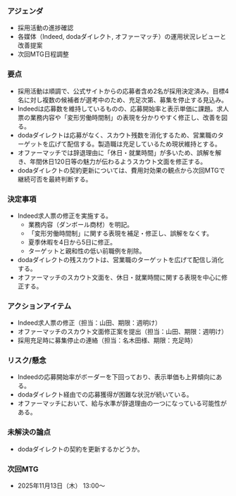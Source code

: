 ### アジェンダ
- 採用活動の進捗確認
- 各媒体（Indeed, dodaダイレクト, オファーマッチ）の運用状況レビューと改善提案
- 次回MTG日程調整

### 要点
- 採用活動は順調で、公式サイトからの応募者含め2名が採用決定済み。目標4名に対し複数の候補者が選考中のため、充足次第、募集を停止する見込み。
- Indeedは応募数を維持しているものの、応募開始率と表示単価に課題。求人票の業務内容や「変形労働時間制」の表現を分かりやすく修正し、改善を図る。
- dodaダイレクトは応募がなく、スカウト残数を消化するため、営業職のターゲットを広げて配信する。製造職は充足しているため現状維持とする。
- オファーマッチでは辞退理由に「休日・就業時間」が多いため、誤解を解き、年間休日120日等の魅力が伝わるようスカウト文面を修正する。
- dodaダイレクトの契約更新については、費用対効果の観点から次回MTGで継続可否を最終判断する。

### 決定事項
- Indeed求人票の修正を実施する。
  - 業務内容（ダンボール商材）を明記。
  - 「変形労働時間制」に関する表現を補足・修正し、誤解をなくす。
  - 夏季休暇を4日から5日に修正。
  - ターゲットと親和性の低い前職例を削除。
- dodaダイレクトの残スカウトは、営業職のターゲットを広げて配信し消化する。
- オファーマッチのスカウト文面を、休日・就業時間に関する表現を中心に修正する。

### アクションアイテム
- Indeed求人票の修正（担当：山田、期限：週明け）
- オファーマッチのスカウト文面修正案を提出（担当：山田、期限：週明け）
- 採用充足時に募集停止の連絡（担当：名木田様、期限：充足時）

### リスク/懸念
- Indeedの応募開始率がボーダーを下回っており、表示単価も上昇傾向にある。
- dodaダイレクト経由での応募獲得が困難な状況が続いている。
- オファーマッチにおいて、給与水準が辞退理由の一つになっている可能性がある。

### 未解決の論点
- dodaダイレクトの契約を更新するかどうか。

### 次回MTG
- 2025年11月13日（木） 13:00〜